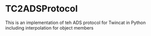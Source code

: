 # TC2ADSProtocol
This is an implementation of teh ADS protocol for Twincat in Python including interpolation for object members
